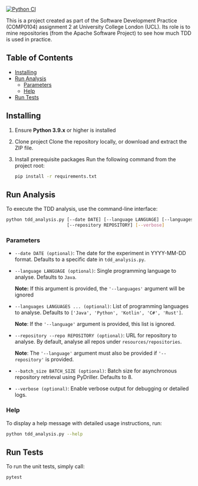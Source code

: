 [![Python CI](https://github.com/Andrei-Constantin-Programmer/TDD_In_Practice/actions/workflows/python-app.yml/badge.svg)](https://github.com/Andrei-Constantin-Programmer/TDD_In_Practice/actions/workflows/python-app.yml)

This is a project created as part of the Software Development Practice (COMP0104) assignment 2 at University College London (UCL).
Its role is to mine repositories (from the Apache Software Project) to see how much TDD is used in practice.

## Table of Contents
- [Installing](#installing)
- [Run Analysis](#run-analysis)
  - [Parameters](#parameters)
  - [Help](#help)
- [Run Tests](#run-tests)

## Installing

1. Ensure **Python 3.9.x** or higher is installed

2. Clone project
Clone the repository locally, or download and extract the ZIP file.

3. Install prerequisite packages
Run the following command from the project root:
    ```bash
    pip install -r requirements.txt
    ```

## Run Analysis
To execute the TDD analysis, use the command-line interface:
```bash
python tdd_analysis.py [--date DATE] [--language LANGUAGE] [--languages LANGUAGES ...]
                       [--repository REPOSITORY] [--verbose]
```

### Parameters
- `--date DATE (optional)`: The date for the experiment in YYYY-MM-DD format. Defaults to a specific date in `tdd_analysis.py`.
  
- `--language LANGUAGE (optional)`: Single programming language to analyse. Defaults to `Java`.
  
    **Note:** If this argument is provided, the `'--languages'` argument will be ignored
  
- `--languages LANGUAGES ... (optional)`: List of programming languages to analyse. Defaults to `['Java', 'Python', 'Kotlin', 'C#', 'Rust']`.
  
    **Note**: If the `'--language'` argument is provided, this list is ignored.
  
- `--repository --repo REPOSITORY (optional)`: URL for repository to analyse. By default, analyse all repos under `resources/repositories`.
  
    **Note**: The `'--language'` argument must also be provided if `'--repository'` is provided.

- `--batch_size BATCH_SIZE (optional)`: Batch size for asynchronous repository retrieval using PyDriller. Defaults to 8.
  
- `--verbose (optional)`: Enable verbose output for debugging or detailed logs.  

### Help
To display a help message with detailed usage instructions, run:

```bash
python tdd_analysis.py --help
``` 

## Run Tests
To run the unit tests, simply call:
```bash
pytest
```
